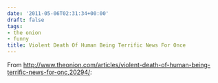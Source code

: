 ```yaml
---
date: '2011-05-06T02:31:34+00:00'
draft: false
tags:
- the onion
- funny
title: Violent Death Of Human Being Terrific News For Once
---
```


From http://www.theonion.com/articles/violent-death-of-human-being-terrific-news-for-onc,20294/:
